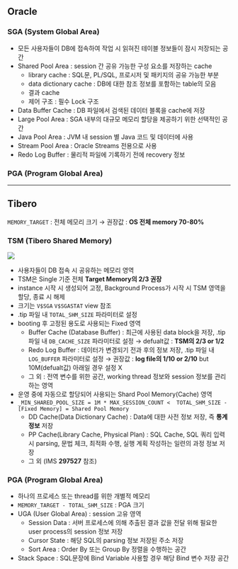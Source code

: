 ## Oracle
### SGA (System Global Area)
- 모든 사용자들이 DB에 접속하여 작업 시 읽혀진 테이블 정보들이 잠시 저장되는 공간
- Shared Pool Area : session 간 공유 가능한 구성 요소를 저장하는 cache
  - library cache : SQL문, PL/SQL, 프로시저 및 패키지의 공유 가능한 부분
  - data dictionary cache : DB에 대한 참조 정보를 포함하는 table의 모음
  - 결과 cache
  - 제어 구조 :  필수 Lock 구조
- Data Buffer Cache : DB 파일에서 검색된 데이터 블록을 cache에 저장
- Large Pool Area : SGA 내부의 대규모 메모리 할당을 제공하기 위한 선택적인 공간
- Java Pool Area : JVM 내 session 별 Java 코드 및 데이터에 사용
- Stream Pool Area : Oracle Streams 전용으로 사용
- Redo Log Buffer : 물리적 파일에 기록하기 전에 recovery 정보
### PGA (Program Global Area)

---
## Tibero
`MEMORY_TARGET` : 전체 메모리 크기 → 권장값 : **OS 전체 memory 70-80%**
### TSM (Tibero Shared Memory)
![](https://prod-files-secure.s3.us-west-2.amazonaws.com/2e9f035b-3bba-4ce1-902b-03e8e4545fa2/50e74659-9cf4-4d7e-a1bb-37b94051050d/3.1_TSM.png?X-Amz-Algorithm=AWS4-HMAC-SHA256&X-Amz-Content-Sha256=UNSIGNED-PAYLOAD&X-Amz-Credential=ASIAZI2LB466XTGS3H77%2F20250716%2Fus-west-2%2Fs3%2Faws4_request&X-Amz-Date=20250716T083313Z&X-Amz-Expires=3600&X-Amz-Security-Token=IQoJb3JpZ2luX2VjED8aCXVzLXdlc3QtMiJIMEYCIQDozl2xfOQVOY1p6C3Dglaba0b4iO2NwXLfy46Sil%2BGCgIhAOy2glB77gmNExacaSkdyR64XaO07%2FdMEKfm3sR%2BteYMKv8DCFgQABoMNjM3NDIzMTgzODA1IgyezMvjFTluP56PluQq3AN%2FT9rTOOFyg8dj3bZKko9XXnEPau8iOcfUGF6iqYXF0MaO0xBzcTBMPeQWX3BxTGWh6EoFFfwp2hu5Y7hiaUCUM07BdC9fmwVWVNJptLvWayenA33RE5Ma5Lw95jTQxjKg%2BSmujSyTyXRPbzbhExWb42TiC2mL5Mm14eI2Lwz%2BgTc8MqzMo2dEw51DSturTPeQ7D2leN3%2B6ieEtFwLmegrDw6KomqJsHifM%2FCofyVIfcaJB4cYc8b25rTJJjRNcnBkds5LZvz96nPqI073srw%2Fnj%2BUebIdk0Shn47mJJwNUeRPV7vXia3Wr%2FiJkMKe7zMnxRZyhOhShGTm34cG0nnl5728rEo79HIgWR3jVSLX6BdmBk0NEuT6HhJR625thzfBVf7gVRBI39adRxqYDO6nea2mt4BFCBDFzj9wd3XAGv77m24hBOQrPUq2MfeZacqlJWRC2XIMgV5XQtsKB13G%2BKLgw1EVXWYDlX7sASqV1cpyh%2FwNczNAqdyuOpHTxenBgqwhmA71KTHE20THdY1hOViZT3DmhBhKaR4Sp3Fby4n0SaVI9d5deK1xYBSrPQprtb0Kp2u%2BsSM8yVe4g3P8nWFias3ehNj2R8mBuGlsb2r9kXisnNH8iq82AjDQo93DBjqkAStLWzHWIpBaHKBhaYxnKRwKNv%2B0vX7ByC4yjEaqAWaRVn2c1bsjHbnN%2BUFi9sOzUBXbHcZKjTvyRW%2FsZl8zjhapj8BYjMtKaMYdb1B1nfnYKefeo3CNXEXBycn4qoNdvAUQjC3F78RhOMxj8sqI3ONfQjAndiaQcmKqEx3ij%2Fv55QsioKdHtCS3vBSwrnEMBpEZvURD0%2Bx4IvUi1lSmO3itV%2Bs9&X-Amz-Signature=dc7ecf7ae9cfcf2955c90a71ad80ac468001b482698a4709576a0525b5bd9030&X-Amz-SignedHeaders=host&x-amz-checksum-mode=ENABLED&x-id=GetObject)
- 사용자들이 DB 접속 시 공유하는 메모리 영역
- TSM은 Single 기준 전체 **Target Memory의 2/3 권장**
- instance 시작 시 생성되어 고정, Background Process가 시작 시 TSM 영역을 할당, 종료 시 해제
- 크기는 `V$SGA` `V$SGASTAT` view 참조
- .tip 파일 내 `TOTAL_SHM_SIZE` 파라미터로 설정
- booting 후 고정된 용도로 사용되는 Fixed 영역
  - Buffer Cache (Database Buffer) : 최근에 사용된 data block을 저장, .tip 파일 내 `DB_CACHE_SIZE` 파라미터로 설정 → defualt값 : **TSM의 2/3 or 1/2**
  - Redo Log Buffer : 데이터가 변경되기 전과 후의 정보 저장, .tip 파일 내 `LOG_BUFFER` 파라미터로 설정 → 권장값 : **log file의 1/10 or 2/10** but 10M(defualt값) 아래일 경우 설정 X
  - 그 외 : 전역 변수를 위한 공간, working thread 정보와 session 정보를 관리하는 영역
- 운영 중에 자동으로 할당되어 사용되는 Shard Pool Memory(Cache) 영역
- `_MIN_SHARED_POOL_SIZE = 1M * MAX_SESSION_COUNT <  TOTAL_SHM_SIZE - [Fixed Memory] = Shared Pool Memory`
  - DD Cache(Data Dictionary Cache) : Data에 대한 사전 정보 저장, 즉 **통계정보** 저장 
  - PP Cache(Library Cache, Physical Plan) : SQL Cache, SQL 쿼리 입력 시 parsing, 문법 체크, 최적화 수행, 실행 계획 작성하는 일련의 과정 정보 저장
  - 그 외  (IMS **297527** 참조)
### PGA (Program Global Area)
- 하나의 프로세스 또는 thread를 위한 개별적 메모리
- `MEMORY_TARGET - TOTAL_SHM_SIZE` : PGA 크기
- UGA (User Global Area) : session 고유 영역
  - Session Data : 서버 프로세스에 의해 추출된 결과 값을 전달 위해 필요한 user process의 session 정보 저장
  - Cursor State : 해당 SQL의 parsing 정보 저장된 주소 저장
  - Sort Area : Order By 또는 Group By 정렬을 수행하는 공간
- Stack Space : SQL문장에 Bind Variable 사용할 경우 해당 Bind 변수 저장 공간

